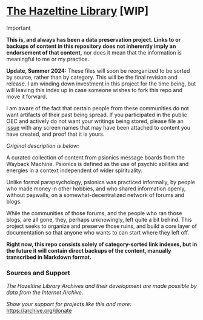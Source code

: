 # [The Hazeltine Library](https://github.com/libhazeltine/libhazeltine) \[WIP\]

> [!IMPORTANT]
> **This is, and always has been a data preservation project. Links to or backups of content in this repository does not inherently imply an endorsement of that content,** nor does it mean that the information is meaningful to me or my practice. 
> 
> **Update, Summer 2024:** These files will soon be reorganized to be sorted by source, rather than by category. This will be the final revision and release. I am winding down investment in this project for the time being, but will leaving this index up in case someone wishes to fork this repo and move it forward.
> 
> I am aware of the fact that certain people from these communities do not want artifacts of their past being spread. If you participated in the public OEC and actively do not want your writings being stored, please file an [issue](https://github.com/libhazeltine/libhazeltine/issues/new?title=Exclusion+request+for%3A&labels=exclusion) with any screen names that may have been attached to content you have created, and proof that it is yours.

*Original description is below:*

A curated collection of content from psionics message boards from the Wayback Machine. Psionics is defined as the use of psychic abilities and energies in a context independent of wider spirituality.

Unlike formal parapsychology, psionics was practiced informally, by people who made money in other hobbies, and who shared information openly, without paywalls, on a somewhat-decentralized network of forums and blogs. 

While the communities of those forums, and the people who ran those blogs, are all gone, they, perhaps unknowingly, left quite a bit behind. This project seeks to organize and preserve those ruins, and build a core layer of documentation so that anyone who wants to can start where they left off.

**Right now, this repo consists solely of category-sorted link indexes, but in the future it will contain direct backups of the content, manually transcribed in Markdown format.**

### Sources and Support

*The Hazeltine Library Archives and their development are made possible by data from the Internet Archive.* 

*Show your support for projects like this and more:* https://archive.org/donate
